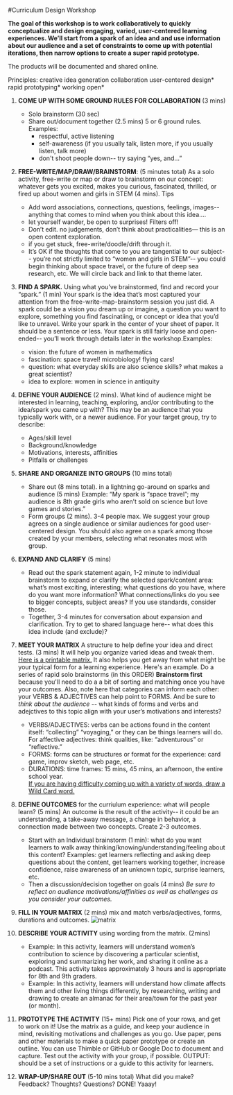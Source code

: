 #Curriculum Design Workshop 

**The goal of this workshop is to work collaboratively to quickly conceptualize and design engaging, varied, user-centered learning experiences. We’ll start from a spark of an idea and and use information about our audience and a set of constraints to come up with potential iterations, then narrow options to create a super rapid prototype.**

The products will be documented and shared online.

Principles: creative idea generation collaboration user-centered design* rapid prototyping* working open*  

1. **COME UP WITH SOME GROUND RULES FOR COLLABORATION** (3 mins)
    * Solo brainstorm (30 sec)
    * Share out/document together (2.5 mins) 5 or 6 ground rules. Examples:
	   * respectful, active listening
	   * self-awareness (if you usually talk, listen more, if you usually listen, talk more)
	   * don't shoot people down-- try saying “yes, and…”
	     
2. **FREE-WRITE/MAP/DRAW/BRAINSTORM**: (5 minutes total) As a solo activity, free-write or map or draw to brainstorm on our concept: whatever gets you excited, makes you curious, fascinated, thrilled, or fired up about women and girls in STEM (4 mins). Tips
	* Add word associations, connections, questions, feelings, images-- anything that comes to mind when you think about this idea.... 
	* let yourself wander, be open to surprises! Filters off! 
	* Don’t edit. no judgements, don’t think about practicalities— this is an open content exploration. 
	* if you get stuck, free-write/doodle/drift through it. 
	* It’s OK if the thoughts that come to you are tangential to our subject-- you’re not strictly limited to “women and girls in STEM”-- you could begin thinking about space travel, or the future of deep sea research, etc. We will circle back and link to that theme later. 

3. **FIND A SPARK.** Using what you’ve brainstormed, find and record your “spark.” (1 min) Your spark is the idea that’s most captured your attention from the free-write-map-brainstorm session you just did. A spark could be a vision you dream up or imagine, a question you want to explore, something you find fascinatiing, or concept or idea that you’d like to unravel. Write your spark in the center of your sheet of paper. It should be a sentence or less. Your spark is still fairly loose and open-ended-- you’ll work through details later in the workshop.Examples: 
	* vision: the future of women in mathematics
	* fascination: space travel! microbiology! flying cars! 
	* question: what everyday skills are also science skills? what makes a great scientist?
	* idea to explore: women in science in antiquity 
	
	
4. **DEFINE YOUR AUDIENCE** (2 mins). What kind of audience might be interested in learning, teaching, exploring, and/or contributing to the idea/spark you came up with? This may be an audience that you typically work with, or a newer audience. For your target group, try to describe: 
	* Ages/skill level 
	* Background/knowledge 
	* Motivations, interests, affinities 
	* Pitfalls or challenges 

5. **SHARE AND ORGANIZE INTO GROUPS** (10 mins total) 
	* Share out (8 mins total). in a lightning go-around on sparks and audience (5 mins) Example: “My spark is “space travel”; my audience is 8th grade girls who aren’t sold on science but love games and stories.” 
	* Form groups (2 mins). 3-4 people max. We suggest your group agrees on a single audience or similar audiences for good user-centered design. You should also agree on a spark among those created by your members, selecting what resonates most with group.

6. **EXPAND AND CLARIFY**   (5 mins)
	* Read out the spark statement again, 1-2 minute to individual brainstorm to expand or clarilfy the  selected spark/content area: what’s most exciting, interesting; what questions do you have, where do you want more information? What connections/links do you see to bigger concepts, subject areas? If you use standards, consider those. 
	* Together, 3-4 minutes for conversation about expansion and clarification. Try to get to shared language here-- what does this idea include (and exclude)?
	
7. **MEET YOUR MATRIX** A structure to help define your idea and direct tests. (3 mins) It will help you organize varied ideas and tweak them. [Here is a printable matrix.](https://github.com/mozillascience/curriculum-design-workshop/blob/master/instructions/matrix.pdf) It also helps you get away from what might be your typical form for a learning experience. Here's an example. Do a series of rapid solo brainstorms (in this ORDER)  **Brainstorm first** because you'll need to do a  a bit of sorting and matching once you have your outcomes. Also, note here that categories can inform each other: your VERBS & ADJECTIVES can help point to FORMS. And be sure to *think about the audience* -- what kinds of forms and verbs and adejctives to this topic align with your user’s motivations and interests?
	* VERBS/ADJECTIVES: verbs can be actions found in the content itself: “collecting” “voyaging,” or they can be things learners will do. For affective adjectives: think qualities, like: “adventurous” or “reflective.” 
	* FORMS: forms can be structures or format for the experience: card game, improv sketch, web page, etc. 
	* DURATIONS: time frames: 15 mins, 45 mins, an afternoon, the entire school year.   
	[If you are having difficulty coming up with a variety of words, draw a Wild Card word.](https://github.com/mozillascience/curriculum-design-workshop/blob/master/instructions/wild-cards.md) 
8. **DEFINE OUTCOMES** for the curriulum experience: what will people learn? (5 mins)
An outcome is the result of the activity-- it could be an understanding, a take-away message, a change in behavior, a connection made between two concepts. Create 2-3 outcomes.
    * Start with an Individual brainstorm (1 min): what do you want learners to walk away thinking/knowing/understanding/feeling about this content? Examples: get learners reflecting and asking deep questions about the content, get learners working together, increase confidence, raise awareness of an unknown topic, surprise learners, etc. 
    * Then a discussion/decision together on goals (4 mins) *Be sure to reflect on audience motivations/affinities as well as challenges as you consider your outcomes.*
    
9. **FILL IN YOUR MATRIX** (2 mins) mix and match verbs/adjectives, forms, durations and outcomes.
![matrix](https://github.com/mozillascience/curriculum-design-workshop/blob/master/images/Screen%20Shot%202016-10-08%20at%208.49.26%20AM.png)
10. **DESCRIBE YOUR ACTIVITY** using wording from the matrix. (2mins)
	* Example: In this activity, learners will understand women’s contribution to science by discovering a particular scientist, exploring and summarizing her work, and sharing it online as a podcast. This activity takes approximately 3 hours and is appropriate for 8th and 9th graders.
	* Example: In this activity, learners will understand how climate affects them and other living things differently, by researching, writing and drawing to create an almanac for their area/town for the past year (or month). 
11. **PROTOTYPE THE ACTIVITY**  (15+ mins)  Pick one of your rows, and get to work on it! Use the matrix as a guide, and keep your audience in mind, revisiting motivations and challenges as you go. Use paper, pens and other materials to make a quick paper prototype or create an outline. You can use Thimble or GitHub or Google Doc to document and capture. Test out the activity with your group, if possible. OUTPUT: should be a set of instructions or a guide to this activity for learners. 

12. **WRAP-UP/SHARE OUT** (5-10 mins total)
What did you make? Feedback? Thoughts? Questions? DONE! Yaaay!

  




